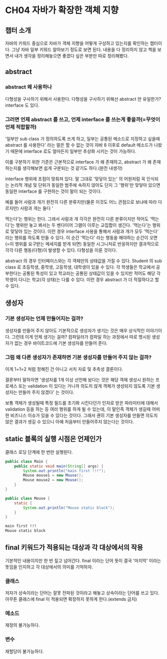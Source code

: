 # CH04 자바가 확장한 객체 지향

## 챕터 소개

자바의 키워드 중심으로 자바가 객체 지향을 어떻게 구성하고 있는지를 확인하는 챕터이다. 그냥 자바 일부 키워드 알아보기 정도로 보면 된다. 내용을 다 정리하지 않고 책을 보면서 내가 생각을 정리해놓으면 좋겠다 싶은 부분만 따로 정리해봤다.



## abstract

### abstract 왜 사용하나

다형성을 구사하기 위해서 사용한다. 다형성을 구사하기 위해선 abstract 만 유일한가? interface 도 있다.



### 그러면 언제 abstract 를 쓰고, 언제 interface 를 쓰는게 좋을까(=무엇이 언제 적합할까)

'일부만 sub class 가 정의하도록 쓰게 하고, 일부는 공통된 메소드로 지정하고 싶을때 abstract 를 사용한다' 라는 말은 할 수 없는 것이 자바 8 이후로 default 메소드가 나왔기 때문에 interface 로도 얼마든지 일부만 추상화 시키는 것이 가능하다.

이를 구분하기 위한 기준은 근본적으로 interface 가 왜 존재하고, abstract 가 왜 존재하는지를 생각해보면 쉽게 구분되는 것 같기도 하다.(완전 내생각)

interface 행위에 초점이 맞춰져 있다. 말 그대로 '맞닿아 있는' 의 어원처럼 꼭 인식되는 논리적 개념 및 단위가 동일한 범주에 속하지 않아도 단지 그 '행위'만 맞닿아 있으면 동일한 interface 를 구현하는 것이 말이 되는 것이다.

예를 들어 사람과 개가 완전히 다른 분류지만(물론 이것도 어느 관점으로 보냐에 따라 다르지만) 사람과 개는 둘다 '

먹는다'는 행위는 한다. 그래서 사람과 개 각각은 완전히 다른 분류이지만 적어도 '먹는다'는 행위만 놓고 봐서는 두 벤다이어 그램이 이루는 교집합이 생긴다. '먹는다'는 행위로 맞닿아 있는 것이다. 이런 경우 interface 사용을 통해서 사람과 개가 모두 '먹는다' 라는 행위를 하도록 만들 수 있다. 이 순간 '먹는다' 라는 행동을 해야하는 순간이 오면 (=이 행위를 요구받는 메세지를 받게 되면) 동일한 시그니처로 반응하지만 결과적으로 각각 다른 행동(다형)이 발생할 수 있다. 다형성을 이룬 것이다.

abstract 의 경우 인터페이스와는 각 객체만의 상태값을 가질 수 있다. Student 의 sub class 로 초등학생, 중학생, 고등학생, 대학생이 있을 수 있다. 각 학생들은 학교에서 공부한다는 공통된 특성이 있고 학교라는 공통된 상태값이 있을 수 있지만 적어도 해당 각 학생이 다니는 학교(각 상태)는 다를 수 있다. 이런 경우 abstract 가 더 적절하다고 할 수 있다.



## 생성자

### 기본 생성자는 언제 만들어지는 걸까?

생성자를 만들어 주지 않아도 기본적으로 생성자가 생기는 것은 매우 상식적인 이야기이다. 그런데 이게 언제 생기는 걸까? 컴파일러가 컴파일 하는 과정에서 따로 명시된 생성자가 없는 경우 바이트코드에 기본 생성자를 만들어 준다.



### 그럼 왜 다른 생성자가 존재하면 기본 생성자를 만들어 주지 않는 걸까?

이게 1+1=2 처럼 정해진 건 아니고 서치 자료 및 추측성 결론이다.

결론부터 말하자면 '생성자를 1개 이상 선언해 놨다는 것은 해당 객체 생성시 원하는 프로세스  또는 validation 이 있다는 거니까 의도치 않게 객체가 생성되지 않도록 기본 생성자는 만들어 주지 않겠다' 는 것이다.

보통 객체가 생성될때 특정 필드를 초기화 시킨다던가 인자로 받은 파라미터에 대해서 validation 등을 하는 등 여러 행위를 하게 될 수 있는데, 이 말인즉 객체가 생길때 어떠한 비즈니스 이슈가 있을 수 있다는 것이다. 그래서 괜히 기본 생성자를 만들면 의도치 않은 결과가 생길 수 있으니 아예 처음부터 만들어주지 않는다는 것이다.



## static 블록의 실행 시점은 언제인가

클래스 로딩 단계에 한 번만 실행된다.

```java
public class Main {
    public static void main(String[] args) {
        System.out.println("main first !!!");
        Mouse mouse1 = new Mouse();
        Mouse mouse2 = new Mouse();
    }
}

public class Mouse {
    static {
        System.out.println("Mouse static block");
    }
}
```

```bash
main first !!!
Mouse static block
```



## final 키워드가 적용되는 대상과 각 대상에서의 작용

기본적인 내용이지만 한 번 짚고 넘어간다. final 이라는 단어 뜻이 결국 '마지막' 이라는 뜻임을 인지하고 각 대상에서의 의미를 기억하자.



### 클래스

저자가 상속이라는 단어는 잘못 전파된 것이라고 해놓고 상속이라는 단어를 쓰고 있다. 아무튼 클래스에 final 이 적용되면 확장하지 못하게 한다.(extends 금지)



### 메소드

재정의 불가능하다.



### 변수

재할당이 불가능하다.

